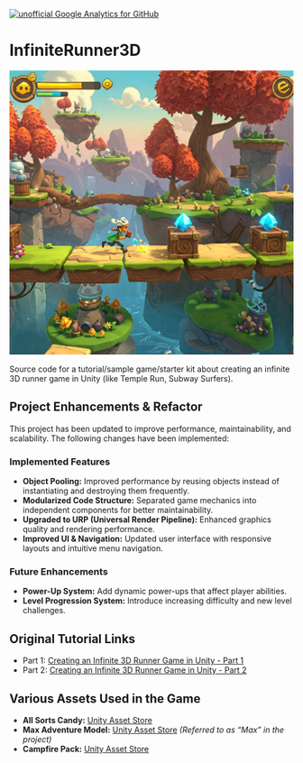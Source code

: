 [![unofficial Google Analytics for GitHub](https://gaforgithub.azurewebsites.net/api?repo=InfiniteRunnerStyleGame)](https://github.com/dgkanatsios/gaforgithub)

# InfiniteRunner3D

![Infinite Runner](BannerImages/bannerImage.png)

Source code for a tutorial/sample game/starter kit about creating an infinite 3D runner game in Unity (like Temple Run, Subway Surfers).

## **Project Enhancements & Refactor**
This project has been updated to improve performance, maintainability, and scalability. The following changes have been implemented:

### **Implemented Features**
- **Object Pooling:** Improved performance by reusing objects instead of instantiating and destroying them frequently.
- **Modularized Code Structure:** Separated game mechanics into independent components for better maintainability.
- **Upgraded to URP (Universal Render Pipeline):** Enhanced graphics quality and rendering performance.
- **Improved UI & Navigation:** Updated user interface with responsive layouts and intuitive menu navigation.

### **Future Enhancements**
- **Power-Up System:** Add dynamic power-ups that affect player abilities.
- **Level Progression System:** Introduce increasing difficulty and new level challenges.

## **Original Tutorial Links**
- Part 1: [Creating an Infinite 3D Runner Game in Unity - Part 1](http://dgkanatsios.com/2016/03/07/creating-an-infinite-3d-runner-game-in-unity-like-temple-run-subway-surfers-part-1/)
- Part 2: [Creating an Infinite 3D Runner Game in Unity - Part 2](http://dgkanatsios.com/2016/03/09/creating-an-infinite-3d-runner-game-in-unity-like-temple-run-subway-surfers-part-2/)

## **Various Assets Used in the Game**
- **All Sorts Candy:** [Unity Asset Store](https://www.assetstore.unity3d.com/en/#!/content/12512)
- **Max Adventure Model:** [Unity Asset Store](https://www.assetstore.unity3d.com/en/#!/content/3012) *(Referred to as “Max” in the project)*
- **Campfire Pack:** [Unity Asset Store](https://www.assetstore.unity3d.com/en/#!/content/11256)
